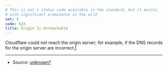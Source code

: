 ```yaml
---
# This is not a status code available in the standard, but it exists
# with significant prominence in the wild
set: 5
code: 523
title: Origin Is Unreachable
---
```


Cloudflare could not reach the origin server; for example, if the DNS records for the origin server are incorrect.[1]

---

* Source: [unknown?][1]

[1]: <https://support.cloudflare.com/hc/en-us/articles/115003011431#523error>
